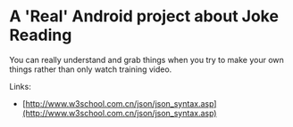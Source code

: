 A 'Real' Android project about Joke Reading
================

You can really understand and grab things when you try to make your own things rather than only watch training video.


Links:

- [http://www.w3school.com.cn/json/json_syntax.asp](http://www.w3school.com.cn/json/json_syntax.asp)

